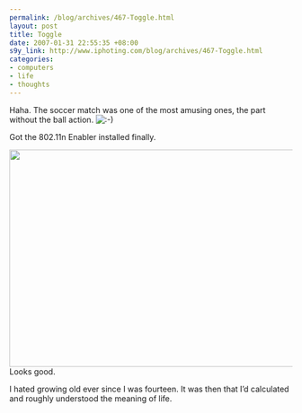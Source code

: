 ```yaml
--- 
permalink: /blog/archives/467-Toggle.html
layout: post
title: Toggle
date: 2007-01-31 22:55:35 +08:00
s9y_link: http://www.iphoting.com/blog/archives/467-Toggle.html
categories: 
- computers
- life
- thoughts
---
```

<p class="whiteline"><p>Haha. The soccer match was one of the most amusing ones, the part without the ball action. <img src="http://static-s3.iphoting.com/blog/templates/default/img/emoticons/smile.png" alt=":-)" style="display: inline; vertical-align: bottom;" class="emoticon" /></p>
</p><p class="break"><p>Got the 802.11n Enabler installed finally.</p><p class="whiteline"><img width='638' height='387' src="http://static-s3.iphoting.com/blog/uploads/Computers/802.11n.png" alt="" /><br />Looks good.</p>
</p><p class="break"><p>I hated growing old ever since I was fourteen. It was then that I&#8217;d calculated and roughly understood the meaning of life.</p></p>
